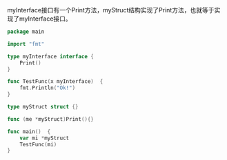 myInterface接口有一个Print方法，myStruct结构实现了Print方法，也就等于实现了myInterface接口。
```go
package main

import "fmt"

type myInterface interface {
	Print()
}

func TestFunc(x myInterface)  {
	fmt.Println("Ok!")
}

type myStruct struct {}

func (me *myStruct)Print(){}

func main()  {
	var mi *myStruct
	TestFunc(mi)
}
```